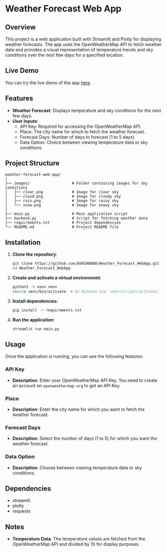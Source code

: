 # Weather Forecast Web App

## Overview
This project is a web application built with Streamlit and Plotly for displaying weather forecasts. The app uses the OpenWeatherMap API to fetch weather data and provides a visual representation of temperature trends and sky conditions over the next few days for a specified location.

## Live Demo

You can try the live demo of the app [here](https://avrsanand-weather-forecast-webapp.streamlit.app/).

## Features
- **Weather Forecast**: Displays temperature and sky conditions for the next few days.
- **User Inputs**:
  - API Key: Required for accessing the OpenWeatherMap API.
  - Place: The city name for which to fetch the weather forecast.
  - Forecast Days: Number of days to forecast (1 to 5 days).
  - Data Option: Choice between viewing temperature data or sky conditions.

## Project Structure
```
weather-forecast-web-app/
│
├── images/                   # Folder containing images for sky conditions
│   ├── clear.png             # Image for clear sky
│   ├── cloud.png             # Image for cloudy sky
│   ├── rain.png              # Image for rainy sky
│   └── snow.png              # Image for snowy sky
│
├── main.py                   # Main application script
├── backend.py                # Script for fetching weather data
├── requirements.txt          # Project dependencies
└── README.md                 # Project README file
```

## Installation
1. **Clone the repository**:
    ```bash
    git clone https://github.com/AVRSANAND/Weather_Forecast_WebApp.git
    cd Weather_Forecast_WebApp
    ```

2. **Create and activate a virtual environment**:
    ```bash
    python3 -m venv venv
    source venv/bin/activate  # On Windows use `venv\Scripts\activate`
    ```

3. **Install dependencies**:
    ```bash
    pip install -r requirements.txt
    ```

4. **Run the application**:
    ```bash
    streamlit run main.py
    ```

## Usage
Once the application is running, you can use the following features:

### API Key
- **Description**: Enter your OpenWeatherMap API Key. You need to create an account on `openweathermap.org` to get an API Key.

### Place
- **Description**: Enter the city name for which you want to fetch the weather forecast.

### Forecast Days
- **Description**: Select the number of days (1 to 5) for which you want the weather forecast.

### Data Option
- **Description**: Choose between viewing temperature data or sky conditions.

## Dependencies
- streamlit
- plotly
- requests

## Notes
- **Temperature Data**: The temperature values are fetched from the OpenWeatherMap API and divided by 10 for display purposes.
